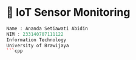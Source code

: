 # 📌 IoT Sensor Monitoring 
```cpp
Name : Ananda Setiawati Abidin  
NIM : 233140707111122  
Information Technology  
University of Brawijaya  
```cpp
